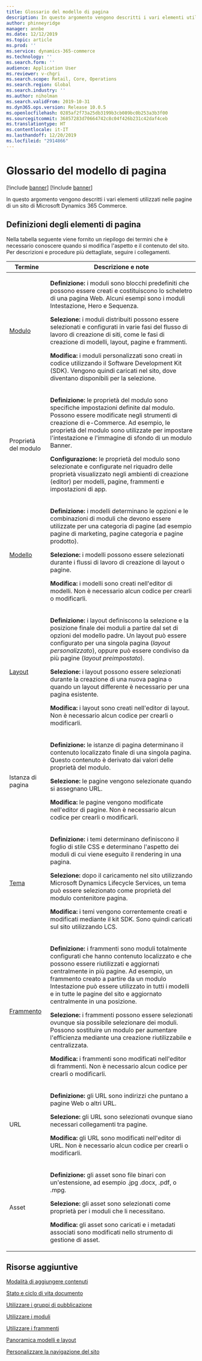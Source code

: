 ```yaml
---
title: Glossario del modello di pagina
description: In questo argomento vengono descritti i vari elementi utilizzati nelle pagine di un sito di Microsoft Dynamics 365 Commerce.
author: phinneyridge
manager: annbe
ms.date: 12/12/2019
ms.topic: article
ms.prod: ''
ms.service: dynamics-365-commerce
ms.technology: ''
ms.search.form: ''
audience: Application User
ms.reviewer: v-chgri
ms.search.scope: Retail, Core, Operations
ms.search.region: Global
ms.search.industry: ''
ms.author: niholman
ms.search.validFrom: 2019-10-31
ms.dyn365.ops.version: Release 10.0.5
ms.openlocfilehash: 0285af2f73a25db3199b3cb089bc0b253a3b3f00
ms.sourcegitcommit: 36857283d70664742c8c04f426b231c42daf4ceb
ms.translationtype: HT
ms.contentlocale: it-IT
ms.lasthandoff: 12/20/2019
ms.locfileid: "2914866"
---
```

# <a name="page-model-glossary"></a>Glossario del modello di pagina

[!include [banner](includes/preview-banner.md)]
[!include [banner](includes/banner.md)]

In questo argomento vengono descritti i vari elementi utilizzati nelle pagine di un sito di Microsoft Dynamics 365 Commerce.

## <a name="page-element-definitions"></a>Definizioni degli elementi di pagina

Nella tabella seguente viene fornito un riepilogo dei termini che è necessario conoscere quando si modifica l'aspetto e il contenuto del sito. Per descrizioni e procedure più dettagliate, seguire i collegamenti.

| Termine | Descrizione e note |
|------|-----------------------|
| [Modulo](work-with-modules.md) | <p>**Definizione:** i moduli sono blocchi predefiniti che possono essere creati e costituiscono lo scheletro di una pagina Web. Alcuni esempi sono i moduli Intestazione, Hero e Sequenza.</p><p>**Selezione:** i moduli distribuiti possono essere selezionati e configurati in varie fasi del flusso di lavoro di creazione di siti, come le fasi di creazione di modelli, layout, pagine e frammenti.</p><p>**Modifica:** i moduli personalizzati sono creati in codice utilizzando il Software Development Kit (SDK). Vengono quindi caricati nel sito, dove diventano disponibili per la selezione.</p> |
| Proprietà del modulo | <p>**Definizione:** le proprietà del modulo sono specifiche impostazioni definite dal modulo. Possono essere modificate negli strumenti di creazione di e-Commerce. Ad esempio, le proprietà del modulo sono utilizzate per impostare l'intestazione e l'immagine di sfondo di un modulo Banner.</p><p>**Configurazione:** le proprietà del modulo sono selezionate e configurate nel riquadro delle proprietà visualizzato negli ambienti di creazione (editor) per modelli, pagine, frammenti e impostazioni di app.</p> |
| [Modello](templates-layouts-overview.md) | <p>**Definizione:** i modelli determinano le opzioni e le combinazioni di moduli che devono essere utilizzate per una categoria di pagine (ad esempio pagine di marketing, pagine categoria e pagine prodotto).</p><p>**Selezione:** i modelli possono essere selezionati durante i flussi di lavoro di creazione di layout o pagine.</p><p>**Modifica:** i modelli sono creati nell'editor di modelli. Non è necessario alcun codice per crearli o modificarli.</p> |
| [Layout](templates-layouts-overview.md) | <p>**Definizione:** i layout definiscono la selezione e la posizione finale dei moduli a partire dal set di opzioni del modello padre. Un layout può essere configurato per una singola pagina (*layout personalizzato*), oppure può essere condiviso da più pagine (*layout preimpostato*).</p><p>**Selezione:** i layout possono essere selezionati durante la creazione di una nuova pagina o quando un layout differente è necessario per una pagina esistente.</p><p>**Modifica:** i layout sono creati nell'editor di layout. Non è necessario alcun codice per crearli o modificarli.</p> |
| Istanza di pagina | <p>**Definizione:** le istanze di pagina determinano il contenuto localizzato finale di una singola pagina. Questo contenuto è derivato dai valori delle proprietà del modulo.</p><p>**Selezione:** le pagine vengono selezionate quando si assegnano URL.</p><p>**Modifica:** le pagine vengono modificate nell'editor di pagine. Non è necessario alcun codice per crearli o modificarli.</p> |
| [Tema](select-site-theme.md) | <p>**Definizione:** i temi determinano definiscono il foglio di stile CSS e determinano l'aspetto dei moduli di cui viene eseguito il rendering in una pagina.</p><p>**Selezione:** dopo il caricamento nel sito utilizzando Microsoft Dynamics Lifecycle Services, un tema può essere selezionato come proprietà del modulo contenitore pagina.</p><p>**Modifica:** i temi vengono correntemente creati e modificati mediante il kit SDK. Sono quindi caricati sul sito utilizzando LCS.</p> |
| [Frammento](work-with-fragments.md) | <p>**Definizione:** i frammenti sono moduli totalmente configurati che hanno contenuto localizzato e che possono essere riutilizzati e aggiornati centralmente in più pagine. Ad esempio, un frammento creato a partire da un modulo Intestazione può essere utilizzato in tutti i modelli e in tutte le pagine del sito e aggiornato centralmente in una posizione.</p><p>**Selezione:** i frammenti possono essere selezionati ovunque sia possibile selezionare dei moduli. Possono sostituire un modulo per aumentare l'efficienza mediante una creazione riutilizzabile e centralizzata.</p><p>**Modifica:** i frammenti sono modificati nell'editor di frammenti. Non è necessario alcun codice per crearli o modificarli.</p> |
| URL | <p>**Definizione:** gli URL sono indirizzi che puntano a pagine Web o altri URL.</p><p>**Selezione:** gli URL sono selezionati ovunque siano necessari collegamenti tra pagine.</p><p>**Modifica:** gli URL sono modificati nell'editor di URL. Non è necessario alcun codice per crearli o modificarli.</p> |
| Asset | <p>**Definizione:** gli asset sono file binari con un'estensione, ad esempio .jpg .docx, .pdf, o .mpg.</p><p>**Selezione:** gli asset sono selezionati come proprietà per i moduli che li necessitano.</p><p>**Modifica:** gli asset sono caricati e i metadati associati sono modificati nello strumento di gestione di asset.</p> |

## <a name="additional-resources"></a>Risorse aggiuntive

[Modalità di aggiungere contenuti](add-manage-content.md)

[Stato e ciclo di vita documento](document-states-overview.md)

[Utilizzare i gruppi di pubblicazione](publish-groups.md)

[Utilizzare i moduli](work-with-modules.md)

[Utilizzare i frammenti](work-with-fragments.md)

[Panoramica modelli e layout](templates-layouts-overview.md)

[Personalizzare la navigazione del sito](customize-site-navigation.md)
